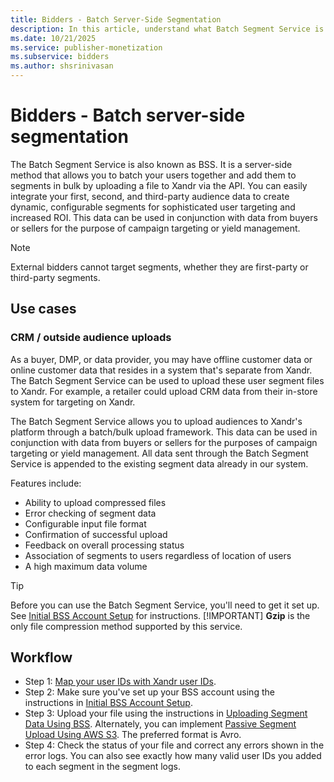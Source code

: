 ```yaml
---
title: Bidders - Batch Server-Side Segmentation
description: In this article, understand what Batch Segment Service is and how to implement it for batch server-side segmentation.
ms.date: 10/21/2025
ms.service: publisher-monetization
ms.subservice: bidders
ms.author: shsrinivasan
---
```


# Bidders - Batch server-side segmentation

The Batch Segment Service is also known as BSS. It is a server-side method that allows you to batch your users together and add them to segments in bulk by uploading a file to Xandr via the API. You can easily integrate your first, second, and third-party audience data to create dynamic, configurable segments for sophisticated user targeting and increased ROI. This data can be used in conjunction with data from buyers or sellers for the purpose of campaign targeting or yield management.

> [!NOTE]
> External bidders cannot target segments, whether they are first-party or third-party segments.

## Use cases

### CRM / outside audience uploads

As a buyer, DMP, or data provider, you may have offline customer data or online customer data that resides in a system that's separate from Xandr. The Batch Segment Service can be used to upload these user segment files to Xandr. For example, a retailer could upload CRM data from their in-store system for targeting on Xandr.

The Batch Segment Service allows you to upload audiences to Xandr's platform through a batch/bulk upload framework. This data can be used in conjunction with data from buyers or sellers for the purposes of campaign targeting or yield management. All data sent through the Batch Segment Service is appended to the existing segment data already in our system.

Features include:

- Ability to upload compressed files
- Error checking of segment data
- Configurable input file format
- Confirmation of successful upload
- Feedback on overall processing status
- Association of segments to users regardless of location of users
- A high maximum data volume

> [!TIP]
> Before you can use the Batch Segment Service, you'll need to get it set up. See [Initial BSS Account Setup](initial-bss-account-setup.md) for instructions.
> [!IMPORTANT]
> **Gzip** is the only file compression method supported by this service.

## Workflow

- Step 1: [Map your user IDs with Xandr user IDs](../invest/user-id-mapping-with-getuid-and-mapuid.md).
- Step 2: Make sure you've set up your BSS account using the instructions in [Initial BSS Account Setup](initial-bss-account-setup.md).
- Step 3: Upload your file using the instructions in [Uploading Segment Data Using BSS](../digital-platform-api/uploading-segment-data-using-bss.md). Alternately, you can implement [Passive Segment Upload Using AWS S3](passive-segment-upload-using-aws-s3.md). The preferred format is Avro.
- Step 4: Check the status of your file and correct any errors shown in the error logs. You can also see exactly how many valid user IDs you added to each segment in the segment logs.

